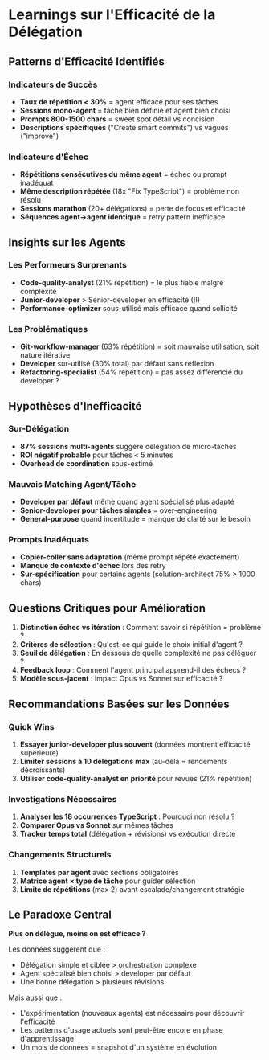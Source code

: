 # Learnings sur l'Efficacité de la Délégation

## Patterns d'Efficacité Identifiés

### Indicateurs de Succès
- **Taux de répétition < 30%** = agent efficace pour ses tâches
- **Sessions mono-agent** = tâche bien définie et agent bien choisi
- **Prompts 800-1500 chars** = sweet spot détail vs concision
- **Descriptions spécifiques** ("Create smart commits") vs vagues ("improve")

### Indicateurs d'Échec
- **Répétitions consécutives du même agent** = échec ou prompt inadéquat
- **Même description répétée** (18x "Fix TypeScript") = problème non résolu
- **Sessions marathon** (20+ délégations) = perte de focus et efficacité
- **Séquences agent→agent identique** = retry pattern inefficace

## Insights sur les Agents

### Les Performeurs Surprenants
- **Code-quality-analyst** (21% répétition) = le plus fiable malgré complexité
- **Junior-developer** > Senior-developer en efficacité (!!)
- **Performance-optimizer** sous-utilisé mais efficace quand sollicité

### Les Problématiques
- **Git-workflow-manager** (63% répétition) = soit mauvaise utilisation, soit nature itérative
- **Developer** sur-utilisé (30% total) par défaut sans réflexion
- **Refactoring-specialist** (54% répétition) = pas assez différencié du developer ?

## Hypothèses d'Inefficacité

### Sur-Délégation
- **87% sessions multi-agents** suggère délégation de micro-tâches
- **ROI négatif probable** pour tâches < 5 minutes
- **Overhead de coordination** sous-estimé

### Mauvais Matching Agent/Tâche
- **Developer par défaut** même quand agent spécialisé plus adapté
- **Senior-developer pour tâches simples** = over-engineering
- **General-purpose** quand incertitude = manque de clarté sur le besoin

### Prompts Inadéquats
- **Copier-coller sans adaptation** (même prompt répété exactement)
- **Manque de contexte d'échec** lors des retry
- **Sur-spécification** pour certains agents (solution-architect 75% > 1000 chars)

## Questions Critiques pour Amélioration

1. **Distinction échec vs itération** : Comment savoir si répétition = problème ?
2. **Critères de sélection** : Qu'est-ce qui guide le choix initial d'agent ?
3. **Seuil de délégation** : En dessous de quelle complexité ne pas déléguer ?
4. **Feedback loop** : Comment l'agent principal apprend-il des échecs ?
5. **Modèle sous-jacent** : Impact Opus vs Sonnet sur efficacité ?

## Recommandations Basées sur les Données

### Quick Wins
1. **Essayer junior-developer plus souvent** (données montrent efficacité supérieure)
2. **Limiter sessions à 10 délégations max** (au-delà = rendements décroissants)
3. **Utiliser code-quality-analyst en priorité** pour revues (21% répétition)

### Investigations Nécessaires
1. **Analyser les 18 occurrences TypeScript** : Pourquoi non résolu ?
2. **Comparer Opus vs Sonnet** sur mêmes tâches
3. **Tracker temps total** (délégation + révisions) vs exécution directe

### Changements Structurels
1. **Templates par agent** avec sections obligatoires
2. **Matrice agent × type de tâche** pour guider sélection
3. **Limite de répétitions** (max 2) avant escalade/changement stratégie

## Le Paradoxe Central

**Plus on délègue, moins on est efficace ?**

Les données suggèrent que :
- Délégation simple et ciblée > orchestration complexe
- Agent spécialisé bien choisi > developer par défaut
- Une bonne délégation > plusieurs révisions

Mais aussi que :
- L'expérimentation (nouveaux agents) est nécessaire pour découvrir l'efficacité
- Les patterns d'usage actuels sont peut-être encore en phase d'apprentissage
- Un mois de données = snapshot d'un système en évolution